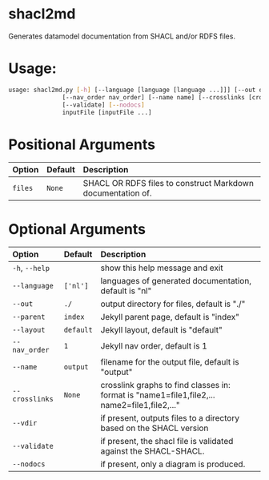 # shacl2md
Generates datamodel documentation from SHACL and/or RDFS files.

# Usage:

```bash
usage: shacl2md.py [-h] [--language [language [language ...]]] [--out out] [--parent parent] [--layout layout]
               [--nav_order nav_order] [--name name] [--crosslinks [crosslinks [crosslinks ...]]] [--vdir]
               [--validate] [--nodocs]
               inputFile [inputFile ...]

```
# Positional Arguments

|Option|Default|Description|
| :--- | :--- | :--- |
|`files`|`None`|SHACL OR RDFS files to construct Markdown documentation of.|

# Optional Arguments

|Option|Default|Description|
| :--- | :--- | :--- |
|`-h`, `--help`||show this help message and exit|
|`--language`|`['nl']`|languages of generated documentation, default is "nl"|
|`--out`|`./`|output directory for files, default is "./"|
|`--parent`|`index`|Jekyll parent page, default is "index"|
|`--layout`|`default`|Jekyll layout, default is "default"|
|`--nav_order`|`1`|Jekyll nav order, default is 1|
|`--name`|`output`|filename for the output file, default is "output"|
|`--crosslinks`|`None`|crosslink graphs to find classes in: format is "name1=file1,file2,... name2=file1,file2,..."|
|`--vdir`||if present, outputs files to a directory based on the SHACL version|
|`--validate`||if present, the shacl file is validated against the SHACL-SHACL.|
|`--nodocs`||if present, only a diagram is produced.|
